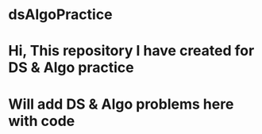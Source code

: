 # dsAlgoPractice

# Hi, This repository I have created for DS & Algo practice
# Will add DS & Algo problems here with code
